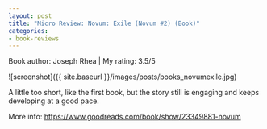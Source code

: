 ```yaml
---
layout: post
title: "Micro Review: Novum: Exile (Novum #2) (Book)"
categories:
- book-reviews
---
```


<p>Book author: Joseph Rhea | My rating: 3.5/5</p>


![screenshot]({{ site.baseurl }}/images/posts/books_novumexile.jpg)


<p>A little too short, like the first book, but the story still is engaging and keeps developing at a good pace.<p>
<p>More info: <a href="https://www.goodreads.com/book/show/23349881-novum">https://www.goodreads.com/book/show/23349881-novum</a><p>
